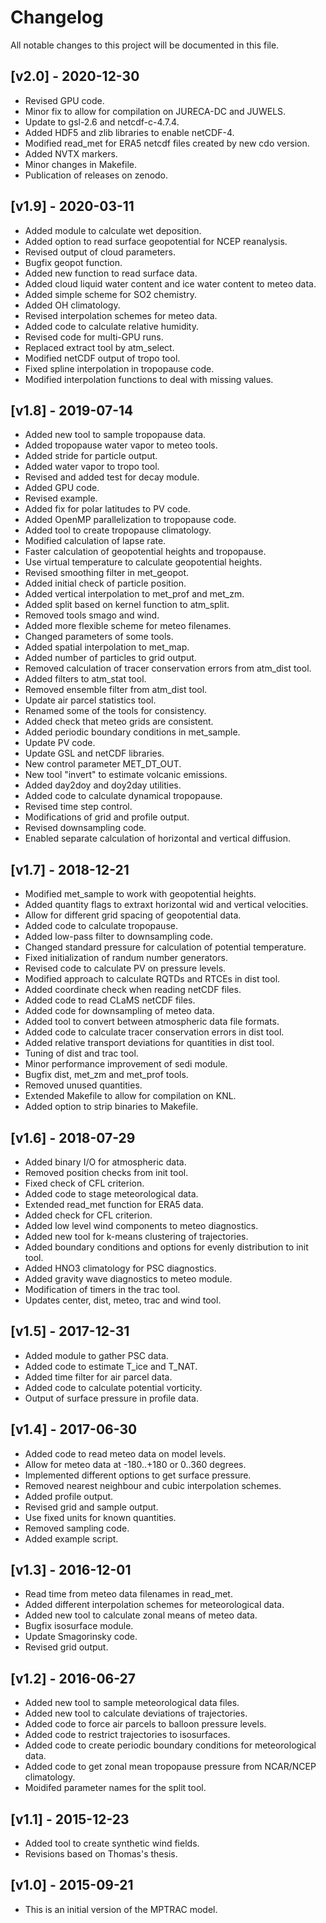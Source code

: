 # Changelog
All notable changes to this project will be documented in this file.

## [v2.0] - 2020-12-30
* Revised GPU code.
* Minor fix to allow for compilation on JURECA-DC and JUWELS.
* Update to gsl-2.6 and netcdf-c-4.7.4.
* Added HDF5 and zlib libraries to enable netCDF-4.
* Modified read_met for ERA5 netcdf files created by new cdo version.
* Added NVTX markers.
* Minor changes in Makefile.
* Publication of releases on zenodo.

## [v1.9] - 2020-03-11
* Added module to calculate wet deposition.
* Added option to read surface geopotential for NCEP reanalysis.
* Revised output of cloud parameters.
* Bugfix geopot function.
* Added new function to read surface data.
* Added cloud liquid water content and ice water content to meteo data.
* Added simple scheme for SO2 chemistry.
* Added OH climatology.
* Revised interpolation schemes for meteo data.
* Added code to calculate relative humidity.
* Revised code for multi-GPU runs.
* Replaced extract tool by atm_select.
* Modified netCDF output of tropo tool.
* Fixed spline interpolation in tropopause code.
* Modified interpolation functions to deal with missing values.

## [v1.8] - 2019-07-14
* Added new tool to sample tropopause data.
* Added tropopause water vapor to meteo tools.
* Added stride for particle output.
* Added water vapor to tropo tool.
* Revised and added test for decay module.
* Added GPU code.
* Revised example.
* Added fix for polar latitudes to PV code.
* Added OpenMP parallelization to tropopause code.
* Added tool to create tropopause climatology.
* Modified calculation of lapse rate.
* Faster calculation of geopotential heights and tropopause.
* Use virtual temperature to calculate geopotential heights.
* Revised smoothing filter in met_geopot.
* Added initial check of particle position.
* Added vertical interpolation to met_prof and met_zm.
* Added split based on kernel function to atm_split.
* Removed tools smago and wind.
* Added more flexible scheme for meteo filenames.
* Changed parameters of some tools.
* Added spatial interpolation to met_map.
* Added number of particles to grid output.
* Removed calculation of tracer conservation errors from atm_dist tool.
* Added filters to atm_stat tool.
* Removed ensemble filter from atm_dist tool.
* Update air parcel statistics tool.
* Renamed some of the tools for consistency.
* Added check that meteo grids are consistent.
* Added periodic boundary conditions in met_sample.
* Update PV code.
* Update GSL and netCDF libraries.
* New control parameter MET_DT_OUT.
* New tool "invert" to estimate volcanic emissions.
* Added day2doy and doy2day utilities.
* Added code to calculate dynamical tropopause.
* Revised time step control.
* Modifications of grid and profile output.
* Revised downsampling code.
* Enabled separate calculation of horizontal and vertical diffusion.

## [v1.7] - 2018-12-21
* Modified met_sample to work with geopotential heights.
* Added quantity flags to extraxt horizontal wid and vertical velocities.
* Allow for different grid spacing of geopotential data.
* Added code to calculate tropopause.
* Added low-pass filter to downsampling code.
* Changed standard pressure for calculation of potential temperature.
* Fixed initialization of randum number generators.
* Revised code to calculate PV on pressure levels.
* Modified approach to calculate RQTDs and RTCEs in dist tool.
* Added coordinate check when reading netCDF files.
* Added code to read CLaMS netCDF files.
* Added code for downsampling of meteo data.
* Added tool to convert between atmospheric data file formats.
* Added code to calculate tracer conservation errors in dist tool.
* Added relative transport deviations for quantities in dist tool.
* Tuning of dist and trac tool.
* Minor performance improvement of sedi module.
* Bugfix dist, met_zm and met_prof tools.
* Removed unused quantities.
* Extended Makefile to allow for compilation on KNL.
* Added option to strip binaries to Makefile.

## [v1.6] - 2018-07-29
* Added binary I/O for atmospheric data.
* Removed position checks from init tool.
* Fixed check of CFL criterion.
* Added code to stage meteorological data.
* Extended read_met function for ERA5 data.
* Added check for CFL criterion.
* Added low level wind components to meteo diagnostics.
* Added new tool for k-means clustering of trajectories.
* Added boundary conditions and options for evenly distribution to init tool.
* Added HNO3 climatology for PSC diagnostics.
* Added gravity wave diagnostics to meteo module.
* Modification of timers in the trac tool.
* Updates center, dist, meteo, trac and wind tool.

## [v1.5] - 2017-12-31
* Added module to gather PSC data.
* Added code to estimate T_ice and T_NAT.
* Added time filter for air parcel data.
* Added code to calculate potential vorticity.
* Output of surface pressure in profile data.

## [v1.4] - 2017-06-30
* Added code to read meteo data on model levels.
* Allow for meteo data at -180..+180 or 0..360 degrees.
* Implemented different options to get surface pressure.
* Removed nearest neighbour and cubic interpolation schemes.
* Added profile output.
* Revised grid and sample output.
* Use fixed units for known quantities.
* Removed sampling code.
* Added example script.

## [v1.3] - 2016-12-01
* Read time from meteo data filenames in read_met.
* Added different interpolation schemes for meteorological data.
* Added new tool to calculate zonal means of meteo data.
* Bugfix isosurface module.
* Update Smagorinsky code.
* Revised grid output.

## [v1.2] - 2016-06-27
* Added new tool to sample meteorological data files.
* Added new tool to calculate deviations of trajectories.
* Added code to force air parcels to balloon pressure levels.
* Added code to restrict trajectories to isosurfaces.
* Added code to create periodic boundary conditions for meteorological data.
* Added code to get zonal mean tropopause pressure from NCAR/NCEP climatology.
* Moidifed parameter names for the split tool.

## [v1.1] - 2015-12-23
* Added tool to create synthetic wind fields.
* Revisions based on Thomas's thesis.

## [v1.0] - 2015-09-21 
* This is an initial version of the MPTRAC model.
